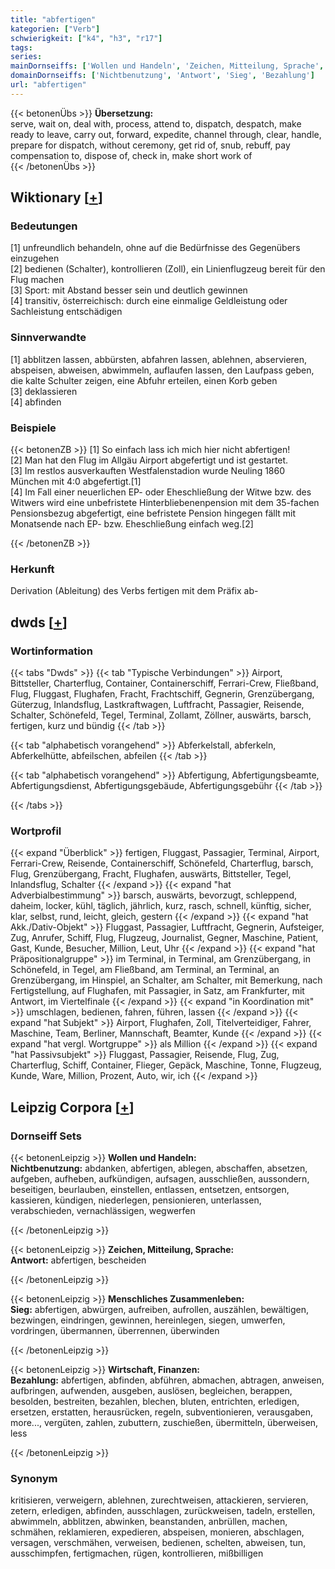 ```yaml
---
title: "abfertigen"
kategorien: ["Verb"]
schwierigkeit: ["k4", "h3", "r17"]
tags:
series:
mainDornseiffs: ['Wollen und Handeln', 'Zeichen, Mitteilung, Sprache', 'Menschliches Zusammenleben', 'Wirtschaft, Finanzen']
domainDornseiffs: ['Nichtbenutzung', 'Antwort', 'Sieg', 'Bezahlung']
url: "abfertigen"
---
```


{{< betonenÜbs >}}
**Übersetzung:**  
serve, wait on, deal with, process, attend to, dispatch, despatch, make  ready to leave, carry out, forward, expedite, channel through, clear, handle, prepare for dispatch, without ceremony, get rid of, snub, rebuff, pay compensation to, dispose of, check in, make short work of  
{{< /betonenÜbs >}}

## Wiktionary [[+](https://de.wiktionary.org/wiki/abfertigen)]

### Bedeutungen
[1] unfreundlich behandeln, ohne auf die Bedürfnisse des Gegenübers einzugehen  
[2] bedienen (Schalter), kontrollieren (Zoll), ein Linienflugzeug bereit für den Flug machen  
[3] Sport: mit Abstand besser sein und deutlich gewinnen  
[4] transitiv, österreichisch: durch eine einmalige Geldleistung oder Sachleistung entschädigen  

### Sinnverwandte
[1] abblitzen lassen, abbürsten, abfahren lassen, ablehnen, abservieren, abspeisen, abweisen, abwimmeln, auflaufen lassen, den Laufpass geben, die kalte Schulter zeigen, eine Abfuhr erteilen, einen Korb geben  
[3] deklassieren  
[4] abfinden  

### Beispiele
{{< betonenZB >}}
[1] So einfach lass ich mich hier nicht abfertigen!  
[2] Man hat den Flug im Allgäu Airport abgefertigt und ist gestartet.  
[3] Im restlos ausverkauften Westfalenstadion wurde Neuling 1860 München mit 4:0 abgefertigt.[1]  
[4] Im Fall einer neuerlichen EP- oder Eheschließung der Witwe bzw. des Witwers wird eine unbefristete Hinterbliebenenpension mit dem 35-fachen Pensionsbezug abgefertigt, eine befristete Pension hingegen fällt mit Monatsende nach EP- bzw. Eheschließung einfach weg.[2]  

{{< /betonenZB >}}
### Herkunft
Derivation (Ableitung) des Verbs fertigen mit dem Präfix ab-  



## dwds [[+](https://www.dwds.de/wb/abfertigen)]

### Wortinformation
{{< tabs "Dwds" >}}
{{< tab "Typische Verbindungen" >}}
Airport, Bittsteller, Charterflug, Container, Containerschiff, Ferrari-Crew, Fließband, Flug, Fluggast, Flughafen, Fracht, Frachtschiff, Gegnerin, Grenzübergang, Güterzug, Inlandsflug, Lastkraftwagen, Luftfracht, Passagier, Reisende, Schalter, Schönefeld, Tegel, Terminal, Zollamt, Zöllner, auswärts, barsch, fertigen, kurz und bündig
{{< /tab >}}

{{< tab "alphabetisch vorangehend" >}}
Abferkelstall, abferkeln, Abferkelhütte, abfeilschen, abfeilen
{{< /tab >}}

{{< tab "alphabetisch vorangehend" >}}
Abfertigung, Abfertigungsbeamte, Abfertigungsdienst, Abfertigungsgebäude, Abfertigungsgebühr
{{< /tab >}}

{{< /tabs >}}

### Wortprofil
{{< expand "Überblick" >}} fertigen, Fluggast, Passagier, Terminal, Airport, Ferrari-Crew, Reisende, Containerschiff, Schönefeld, Charterflug, barsch, Flug, Grenzübergang, Fracht, Flughafen, auswärts, Bittsteller, Tegel, Inlandsflug, Schalter {{< /expand >}}
{{< expand "hat Adverbialbestimmung" >}} barsch, auswärts, bevorzugt, schleppend, daheim, locker, kühl, täglich, jährlich, kurz, rasch, schnell, künftig, sicher, klar, selbst, rund, leicht, gleich, gestern {{< /expand >}}
{{< expand "hat Akk./Dativ-Objekt" >}} Fluggast, Passagier, Luftfracht, Gegnerin, Aufsteiger, Zug, Anrufer, Schiff, Flug, Flugzeug, Journalist, Gegner, Maschine, Patient, Gast, Kunde, Besucher, Million, Leut, Uhr {{< /expand >}}
{{< expand "hat Präpositionalgruppe" >}} im Terminal, in Terminal, am Grenzübergang, in Schönefeld, in Tegel, am Fließband, am Terminal, an Terminal, an Grenzübergang, im Hinspiel, an Schalter, am Schalter, mit Bemerkung, nach Fertigstellung, auf Flughafen, mit Passagier, in Satz, am Frankfurter, mit Antwort, im Viertelfinale {{< /expand >}}
{{< expand "in Koordination mit" >}} umschlagen, bedienen, fahren, führen, lassen {{< /expand >}}
{{< expand "hat Subjekt" >}} Airport, Flughafen, Zoll, Titelverteidiger, Fahrer, Maschine, Team, Berliner, Mannschaft, Beamter, Kunde {{< /expand >}}
{{< expand "hat vergl. Wortgruppe" >}} als Million {{< /expand >}}
{{< expand "hat Passivsubjekt" >}} Fluggast, Passagier, Reisende, Flug, Zug, Charterflug, Schiff, Container, Flieger, Gepäck, Maschine, Tonne, Flugzeug, Kunde, Ware, Million, Prozent, Auto, wir, ich {{< /expand >}}

## Leipzig Corpora [[+](https://corpora.uni-leipzig.de/en/res?word=abfertigen&corpusId=deu_newscrawl-public_2018)]

### Dornseiff Sets
{{< betonenLeipzig >}}
**Wollen und Handeln:**  
**Nichtbenutzung:** abdanken, abfertigen, ablegen, abschaffen, absetzen, aufgeben, aufheben, aufkündigen, aufsagen, ausschließen, aussondern, beseitigen, beurlauben, einstellen, entlassen, entsetzen, entsorgen, kassieren, kündigen, niederlegen, pensionieren, unterlassen, verabschieden, vernachlässigen, wegwerfen  

{{< /betonenLeipzig >}}


{{< betonenLeipzig >}}
**Zeichen, Mitteilung, Sprache:**  
**Antwort:** abfertigen, bescheiden  

{{< /betonenLeipzig >}}


{{< betonenLeipzig >}}
**Menschliches Zusammenleben:**  
**Sieg:** abfertigen, abwürgen, aufreiben, aufrollen, auszählen, bewältigen, bezwingen, eindringen, gewinnen, hereinlegen, siegen, umwerfen, vordringen, übermannen, überrennen, überwinden  

{{< /betonenLeipzig >}}


{{< betonenLeipzig >}}
**Wirtschaft, Finanzen:**  
**Bezahlung:** abfertigen, abfinden, abführen, abmachen, abtragen, anweisen, aufbringen, aufwenden, ausgeben, auslösen, begleichen, berappen, besolden, bestreiten, bezahlen, blechen, bluten, entrichten, erledigen, ersetzen, erstatten, herausrücken, regeln, subventionieren, verausgaben, more..., vergüten, zahlen, zubuttern, zuschießen, übermitteln, überweisen, less  

{{< /betonenLeipzig >}}

### Synonym
kritisieren, verweigern, ablehnen, zurechtweisen, attackieren, servieren, zetern, erledigen, abfinden, ausschlagen, zurückweisen, tadeln, erstellen, abwimmeln, abblitzen, abwinken, beanstanden, anbrüllen, machen, schmähen, reklamieren, expedieren, abspeisen, monieren, abschlagen, versagen, verschmähen, verweisen, bedienen, schelten, abweisen, tun, ausschimpfen, fertigmachen, rügen, kontrollieren, mißbilligen

